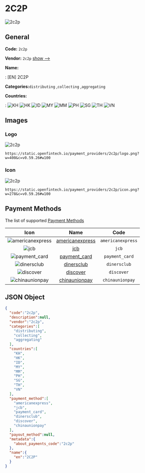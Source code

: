
# 2C2P 
![2c2p](https://static.openfintech.io/payment_providers/2c2p/logo.png?w=400&c=v0.59.26#w100)  

## General 
 
**Code:** `2c2p` 
 
**Vendor:** `2c2p` [show -->](/vendors/2c2p/) 
 
**Name:** 
 
:	[EN] 2C2P 
 
**Categories:**`distributing` ,`collecting` ,`aggregating` 
 
 
**Countries:** 
 
:	![KH](https://cdnjs.cloudflare.com/ajax/libs/flag-icon-css/3.3.0/flags/4x3/kh.svg#w24) 	![HK](https://cdnjs.cloudflare.com/ajax/libs/flag-icon-css/3.3.0/flags/4x3/hk.svg#w24) 	![ID](https://cdnjs.cloudflare.com/ajax/libs/flag-icon-css/3.3.0/flags/4x3/id.svg#w24) 	![MY](https://cdnjs.cloudflare.com/ajax/libs/flag-icon-css/3.3.0/flags/4x3/my.svg#w24) 	![MM](https://cdnjs.cloudflare.com/ajax/libs/flag-icon-css/3.3.0/flags/4x3/mm.svg#w24) 	![PH](https://cdnjs.cloudflare.com/ajax/libs/flag-icon-css/3.3.0/flags/4x3/ph.svg#w24) 	![SG](https://cdnjs.cloudflare.com/ajax/libs/flag-icon-css/3.3.0/flags/4x3/sg.svg#w24) 	![TH](https://cdnjs.cloudflare.com/ajax/libs/flag-icon-css/3.3.0/flags/4x3/th.svg#w24) 	![VN](https://cdnjs.cloudflare.com/ajax/libs/flag-icon-css/3.3.0/flags/4x3/vn.svg#w24)  

## Images 

### Logo 
 
![2c2p](https://static.openfintech.io/payment_providers/2c2p/logo.png?w=400&c=v0.59.26#w100)  

```
https://static.openfintech.io/payment_providers/2c2p/logo.png?w=400&c=v0.59.26#w100
```  

### Icon 
 
![2c2p](https://static.openfintech.io/payment_providers/2c2p/icon.png?w=278&c=v0.59.26#w100)  

```
https://static.openfintech.io/payment_providers/2c2p/icon.png?w=278&c=v0.59.26#w100
```  

## Payment Methods 
 
The list of supported [Payment Methods](/payment-methods/) 

|Icon|Name|Code| 
|:---:|:---:|:---:| 
|![americanexpress](https://static.openfintech.io/payment_methods/americanexpress/icon.svg?w=278&c=v0.59.26#w100) |[americanexpress](/payment-methods/americanexpress/)|`americanexpress`| 
|![jcb](https://static.openfintech.io/payment_methods/jcb/icon.png?w=278&c=v0.59.26#w100) |[jcb](/payment-methods/jcb/)|`jcb`| 
|![payment_card](https://static.openfintech.io/payment_methods/payment_card/icon.svg?w=278&c=v0.59.26#w100) |[payment_card](/payment-methods/payment_card/)|`payment_card`| 
|![dinersclub](https://static.openfintech.io/payment_methods/dinersclub/icon.svg?w=278&c=v0.59.26#w100) |[dinersclub](/payment-methods/dinersclub/)|`dinersclub`| 
|![discover](https://static.openfintech.io/payment_methods/discover/icon.svg?w=278&c=v0.59.26#w100) |[discover](/payment-methods/discover/)|`discover`| 
|![chinaunionpay](https://static.openfintech.io/payment_methods/chinaunionpay/icon.svg?w=278&c=v0.59.26#w100) |[chinaunionpay](/payment-methods/chinaunionpay/)|`chinaunionpay`| 
 

## JSON Object 

```json
{
  "code":"2c2p",
  "description":null,
  "vendor":"2c2p",
  "categories":[
    "distributing",
    "collecting",
    "aggregating"
  ],
  "countries":[
    "KH",
    "HK",
    "ID",
    "MY",
    "MM",
    "PH",
    "SG",
    "TH",
    "VN"
  ],
  "payment_method":[
    "americanexpress",
    "jcb",
    "payment_card",
    "dinersclub",
    "discover",
    "chinaunionpay"
  ],
  "payout_method":null,
  "metadata":{
    "about_payments_code":"2c2p"
  },
  "name":{
    "en":"2C2P"
  }
}
```  
